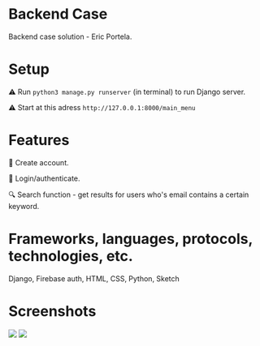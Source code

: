 <p align="center"> 
     <h1>Backend Case</h1>
     <a> Backend case solution - Eric Portela.
     </a>
</p>


# Setup

:warning: Run `python3 manage.py runserver` (in terminal) to run Django server.

:warning: Start at this adress `http://127.0.0.1:8000/main_menu`



# Features
📂 Create account.

🏡 Login/authenticate.

🔍 Search function - get results for users who's email contains a certain keyword.



# Frameworks, languages, protocols, technologies, etc.

Django, Firebase auth, HTML, CSS, Python, Sketch


# Screenshots

<img src="https://user-images.githubusercontent.com/123047368/213462199-de34773f-1bf5-4a88-a1c0-ce8da91293b7.png">

<img src="https://user-images.githubusercontent.com/123047368/213462263-91d5d406-2b4d-4748-891d-8034c27b1bde.png">

